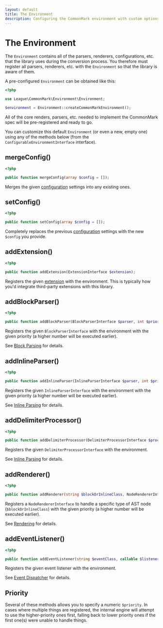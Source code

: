 ```yaml
---
layout: default
title: The Environment
description: Configuring the CommonMark environment with custom options and added functionality
---
```


The Environment
===============

The `Environment` contains all of the parsers, renderers, configurations, etc. that the library uses during the conversion process.  You therefore must register all parsers, renderers, etc. with the `Environment` so that the library is aware of them.

A pre-configured `Environment` can be obtained like this:

```php
<?php

use League\CommonMark\Environment\Environment;

$environment = Environment::createCommonMarkEnvironment();
```

All of the core renders, parsers, etc. needed to implement the CommonMark spec will be pre-registered and ready to go.

You can customize this default `Environment` (or even a new, empty one) using any of the methods below (from the `ConfigurableEnvironmentInterface` interface).

## mergeConfig()

```php
<?php

public function mergeConfig(array $config = []);
```

Merges the given [configuration](/2.0/configuration/) settings into any existing ones.

## setConfig()

```php
<?php

public function setConfig(array $config = []);
```

Completely replaces the previous [configuration](/2.0/configuration/) settings with the new `$config` you provide.

## addExtension()

```php
<?php

public function addExtension(ExtensionInterface $extension);
```

Registers the given [extension](/2.0/customization/extensions/) with the environment.  This is typically how you'd integrate third-party extensions with this library.

## addBlockParser()

```php
<?php

public function addBlockParser(BlockParserInterface $parser, int $priority = 0);
```

Registers the given `BlockParserInterface` with the environment with the given priority (a higher number will be executed earlier).

See [Block Parsing](/2.0/customization/block-parsing/) for details.

## addInlineParser()

```php
<?php

public function addInlineParser(InlineParserInterface $parser, int $priority = 0);
```

Registers the given `InlineParserInterface` with the environment with the given priority (a higher number will be executed earlier).

See [Inline Parsing](/2.0/customization/inline-parsing/) for details.

## addDelimiterProcessor()

```php
<?php

public function addDelimiterProcessor(DelimiterProcessorInterface $processor);
```

Registers the given `DelimiterProcessorInterface` with the environment.

See [Inline Parsing](/2.0/customization/delimiter-processing/) for details.

## addRenderer()

```php
<?php

public function addRenderer(string $blockOrInlineClass, NodeRendererInterface $blockRenderer, int $priority = 0);
```

Registers a `NodeRendererInterface` to handle a specific type of AST node (`$blockOrInlineClass`)  with the given priority (a higher number will be executed earlier).

See [Rendering](/2.0/customization/rendering/) for details.

## addEventListener()

```php
<?php

public function addEventListener(string $eventClass, callable $listener, int $priority = 0);
```

Registers the given event listener with the environment.

See [Event Dispatcher](/2.0/customization/event-dispatcher/) for details.

## Priority

Several of these methods allows you to specify a numeric `$priority`.  In cases where multiple things are registered, the internal engine will attempt to use the higher-priority ones first, falling back to lower priority ones if the first one(s) were unable to handle things.
